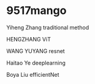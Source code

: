 # 9517mango

Yiheng Zhang  traditional method 

HENGZHANG ViT   

WANG YUYANG resnet  

Haitao Ye  deeplearning

Boya Liu  efficientNet 